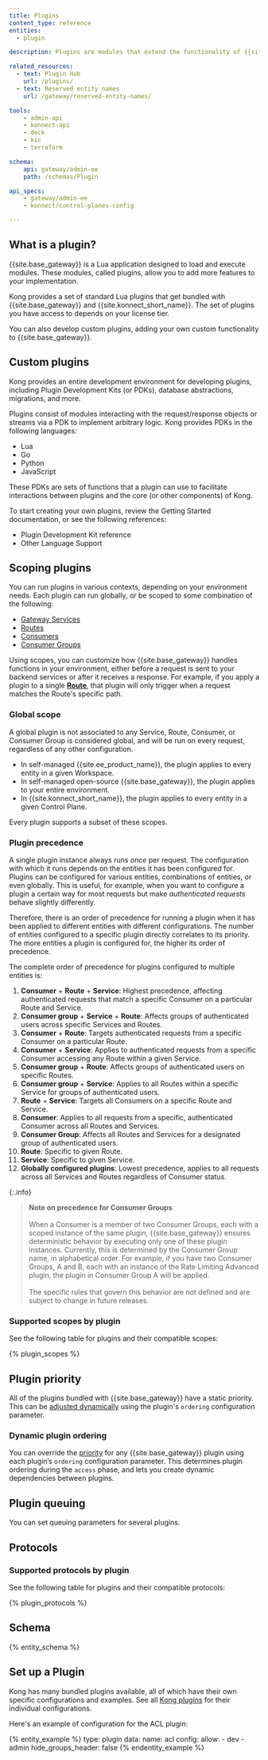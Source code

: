 ```yaml
---
title: Plugins
content_type: reference
entities:
  - plugin

description: Plugins are modules that extend the functionality of {{site.base_gateway}}.

related_resources:
  - text: Plugin Hub
    url: /plugins/
  - text: Reserved entity names
    url: /gateway/reserved-entity-names/

tools:
    - admin-api
    - konnect-api
    - deck
    - kic
    - terraform

schema:
    api: gateway/admin-ee
    path: /schemas/Plugin

api_specs:
    - gateway/admin-ee
    - konnect/control-planes-config

---
```


## What is a plugin?

{{site.base_gateway}} is a Lua application designed to load and execute modules. These modules, called plugins, allow you to add more features to your implementation.

Kong provides a set of standard Lua plugins that get bundled with {{site.base_gateway}} and {{site.konnect_short_name}}.
The set of plugins you have access to depends on your license tier.

You can also develop custom plugins, adding your own custom functionality to {{site.base_gateway}}.

## Custom plugins

Kong provides an entire development environment for developing plugins, including Plugin Development Kits (or PDKs), database abstractions, migrations, and more.

Plugins consist of modules interacting with the request/response objects or streams via a PDK to implement arbitrary logic. Kong provides PDKs in the following languages:

* Lua
* Go
* Python
* JavaScript

These PDKs are sets of functions that a plugin can use to facilitate interactions between plugins and the core (or other components) of Kong.

To start creating your own plugins, review the Getting Started documentation, or see the following references:

* Plugin Development Kit reference
* Other Language Support

## Scoping plugins

You can run plugins in various contexts, depending on your environment needs.
Each plugin can run globally, or be scoped to some combination of the following:
* [Gateway Services](/gateway/entities/service/)
* [Routes](/gateway/entities/route/)
* [Consumers](/gateway/entities/consumer/)
* [Consumer Groups](/gateway/entities/consumer-group/)

Using scopes, you can customize how {{site.base_gateway}} handles functions in your environment, 
either before a request is sent to your backend services or after it receives a response.
For example, if you apply a plugin to a single [**Route**](/gateway/entities/route/), 
that plugin will only trigger when a request matches the Route's specific path.

### Global scope

A global plugin is not associated to any Service, Route, Consumer, or Consumer Group is 
considered global, and will be run on every request, regardless of any other configuration.

* In self-managed {{site.ee_product_name}}, the plugin applies to every entity in a given Workspace.
* In self-managed open-source {{site.base_gateway}}, the plugin applies to your entire environment.
* In {{site.konnect_short_name}}, the plugin applies to every entity in a given Control Plane.

Every plugin supports a subset of these scopes.

### Plugin precedence

A single plugin instance always runs _once_ per request. The
configuration with which it runs depends on the entities it has been
configured for.
Plugins can be configured for various entities, combinations of entities, or even globally.
This is useful, for example, when you want to configure a plugin a certain way for most requests but make _authenticated requests_ behave slightly differently.

Therefore, there is an order of precedence for running a plugin when it has been applied to different entities with different configurations. The number of entities configured to a specific plugin directly correlates to its priority. The more entities a plugin is configured for, the higher its order of precedence.

The complete order of precedence for plugins configured to multiple entities is:

1. **Consumer** + **Route** + **Service**: Highest precedence, affecting authenticated requests that match a specific Consumer on a particular Route and Service.
2. **Consumer group** + **Service** + **Route**: Affects groups of authenticated users across specific Services and Routes.
3. **Consumer** + **Route**: Targets authenticated requests from a specific Consumer on a particular Route.
4. **Consumer** + **Service**: Applies to authenticated requests from a specific Consumer accessing any Route within a given Service.
5. **Consumer group** + **Route**: Affects groups of authenticated users on specific Routes.
6. **Consumer group** + **Service**: Applies to all Routes within a specific Service for groups of authenticated users.
7. **Route** + **Service**: Targets all Consumers on a specific Route and Service.
8. **Consumer**: Applies to all requests from a specific, authenticated Consumer across all Routes and Services.
9. **Consumer Group**: Affects all Routes and Services for a designated group of authenticated users.
10. **Route**: Specific to given Route.
11. **Service**: Specific to given Service. 
12. **Globally configured plugins**: Lowest precedence, applies to all requests across all Services and Routes regardless of Consumer status.

{:.info}
> **Note on precedence for Consumer Groups**
> <br><br>
> When a Consumer is a member of two Consumer Groups, each with a scoped instance of the same plugin, {{site.base_gateway}} ensures deterministic behavior by executing only one of these plugin instances. 
> Currently, this is determined by the Consumer Group name, in alphabetical order. 
> For example, if you have two Consumer Groups, A and B, each with an instance of the Rate Limiting Advanced plugin, the plugin in Consumer Group A will be applied.
> <br><br>
> The specific rules that govern this behavior are not defined and are subject to change in future releases.

### Supported scopes by plugin

See the following table for plugins and their compatible scopes:

{% plugin_scopes %}

## Plugin priority

All of the plugins bundled with {{site.base_gateway}} have a static priority. 
This can be [adjusted dynamically](#dynamic-plugin-ordering) using the plugin's `ordering` configuration parameter.

<!-- @todo: migrate table from https://docs.konghq.com/gateway/latest/kong-enterprise/plugin-ordering/ -->

### Dynamic plugin ordering

You can override the [priority](#plugin-priority) for any {{site.base_gateway}} plugin using each plugin’s `ordering` configuration parameter. 
This determines plugin ordering during the `access` phase, and lets you create dynamic dependencies between plugins.

<!-- @todo: migrate https://docs.konghq.com/gateway/latest/kong-enterprise/plugin-ordering/ -->


## Plugin queuing

You can set queuing parameters for several plugins.

<!-- @todo: migrate https://docs.konghq.com/gateway/latest/kong-plugins/queue/reference/#plugin-queuing-parameters -->

## Protocols

### Supported protocols by plugin

See the following table for plugins and their compatible protocols:

{% plugin_protocols %}

## Schema

{% entity_schema %}

## Set up a Plugin

Kong has many bundled plugins available, all of which have their own specific configurations and examples. See all 
[Kong plugins](/plugins/) for their individual configurations.

Here's an example of configuration for the ACL plugin:

{% entity_example %}
type: plugin
data:
  name: acl
  config:
    allow:
      - dev
      - admin
    hide_groups_header: false
{% endentity_example %}

